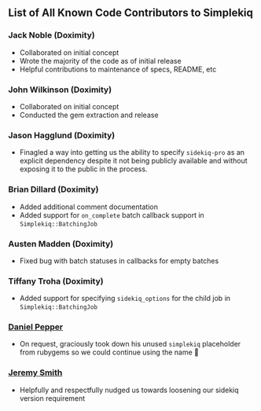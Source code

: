 ## List of All Known Code Contributors to Simplekiq

### Jack Noble (Doximity)
* Collaborated on initial concept
* Wrote the majority of the code as of initial release
* Helpful contributions to maintenance of specs, README, etc

### John Wilkinson (Doximity)
* Collaborated on initial concept
* Conducted the gem extraction and release

### Jason Hagglund (Doximity)
* Finagled a way into getting us the ability to specify `sidekiq-pro` as an explicit dependency despite it not being publicly available and without exposing it to the public in the process.

### Brian Dillard (Doximity)
* Added additional comment documentation
* Added support for `on_complete` batch callback support in `Simplekiq::BatchingJob`

### Austen Madden (Doximity)
* Fixed bug with batch statuses in callbacks for empty batches

### Tiffany Troha (Doximity)
* Added support for specifying `sidekiq_options` for the child job in `Simplekiq::BatchingJob`

### [Daniel Pepper](https://github.com/dpep)
* On request, graciously took down his unused `simplekiq` placeholder from rubygems so we could continue using the name :raised_hands:

### [Jeremy Smith](https://github.com/jeremysmithco)
* Helpfully and respectfully nudged us towards loosening our sidekiq version requirement

